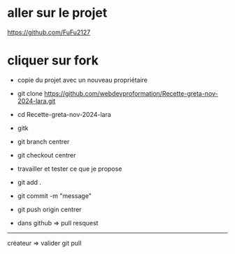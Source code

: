 # aller sur le projet

https://github.com/FuFu2127 

# cliquer sur fork 

- copie du projet avec un nouveau propriétaire 
- git clone  https://github.com/webdevproformation/Recette-greta-nov-2024-lara.git
- cd Recette-greta-nov-2024-lara
- gitk 
- git branch centrer
- git checkout centrer


- travailler et tester ce que je propose 
- git add .
- git commit -m "message"
- git push origin centrer 

- dans github => pull resquest  

------

créateur => valider 
git pull 